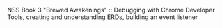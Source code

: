 NSS Book 3 "Brewed Awakenings" :: Debugging with Chrome Developer Tools, creating and understanding ERDs, building an event listener